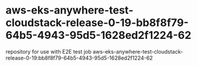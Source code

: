 # aws-eks-anywhere-test-cloudstack-release-0-19-bb8f8f79-64b5-4943-95d5-1628ed2f1224-62
repository for use with E2E test job aws-eks-anywhere-test-cloudstack-release-0-19:bb8f8f79-64b5-4943-95d5-1628ed2f1224-62
